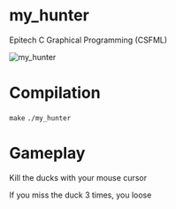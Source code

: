 # my_hunter
Epitech C Graphical Programming (CSFML)


![my_hunter](https://user-images.githubusercontent.com/72013190/110949789-50686b00-8343-11eb-95c4-63d1db860398.png)

# Compilation
`make`
`./my_hunter`

# Gameplay
Kill the ducks with your mouse cursor

If you miss the duck 3 times, you loose
